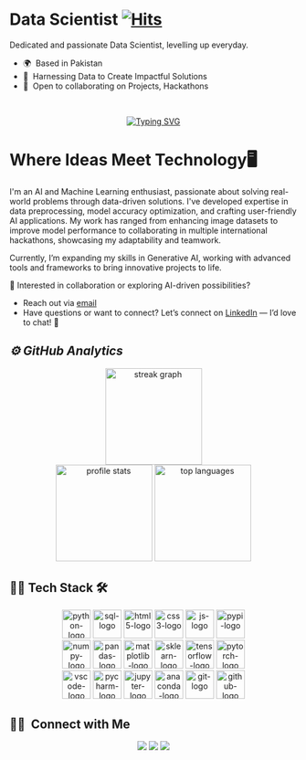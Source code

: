 # Data Scientist [![Hits](https://hits.sh/github.com/nomanmazharr.svg?label=PROFILE%20VIEWS&extraCount=5000&color=#C19A6B)](https://hits.sh/github.com/umairazmat/) 

Dedicated and passionate Data Scientist, levelling up everyday.

* 🌍  Based in Pakistan
* 🧠  Harnessing Data to Create Impactful Solutions
* 🤝  Open to collaborating on Projects, Hackathons

<br/>
<p align="center" style='text-align:center;'>
<a href="https://git.io/typing-svg"><img src="https://readme-typing-svg.demolab.com?font=Fira+Code&duration=2000&pause=500&width=435&lines=Data+Scientist;Hackathon+Participant;Problem+Solver;Collaborative+Team+Player;Tech+Enthusiast" alt="Typing SVG" /></a>
</p> 

<h1><b>Where Ideas Meet Technology🖥️</b></h1>

I'm an AI and Machine Learning enthusiast, passionate about solving real-world problems through data-driven solutions. I've developed expertise in data preprocessing, model accuracy optimization, and crafting user-friendly AI applications. My work has ranged from enhancing image datasets to improve model performance to collaborating in multiple international hackathons, showcasing my adaptability and teamwork.

Currently, I’m expanding my skills in Generative AI, working with advanced tools and frameworks to bring innovative projects to life.

💼 Interested in collaboration or exploring AI-driven possibilities? 
- Reach out via <a href="mailto:nmazhar911@gmail.com">email</a> 
- Have questions or want to connect? Let’s connect on <a href="https://www.linkedin.com/in/nomanmazhar">LinkedIn</a> — I’d love to chat! 💬



<!-- GitHub Analytics -->
<h2><i>⚙️ GitHub Analytics</i></h2>

<p align="center">
    <img src="https://streak-stats.demolab.com?user=nomanmazharr&theme=dark&border_radius=35&timestamp=2024" height="169" alt="streak graph" />
    <br>
    <img src="https://github-readme-stats.vercel.app/api?username=nomanmazharr&show_icons=true&theme=dark&border_radius=35&timestamp=2024" height="169" alt="profile stats" />
    <img src="https://github-readme-stats.vercel.app/api/top-langs/?username=nomanmazharr&layout=compact&theme=dark&border_radius=35&timestamp=2024" height="169" alt="top languages" />
</p>


## 🧑‍💻 Tech Stack 🛠️

<div align="center">
    <img src="https://cdn.jsdelivr.net/gh/devicons/devicon@latest/icons/python/python-original.svg" height=50 alt='python-logo'/>
    <img src="https://cdn.jsdelivr.net/gh/devicons/devicon@latest/icons/azuresqldatabase/azuresqldatabase-original.svg" height=50 alt='sql-logo'/>
    <img src="https://cdn.jsdelivr.net/gh/devicons/devicon@latest/icons/html5/html5-original.svg" height=50 alt='html5-logo'/>
    <img src="https://cdn.jsdelivr.net/gh/devicons/devicon@latest/icons/css3/css3-original.svg" height=50 alt='css3-logo'/>
    <img src="https://cdn.jsdelivr.net/gh/devicons/devicon@latest/icons/javascript/javascript-original.svg" height=50 alt='js-logo'/>
    <img src="https://cdn.jsdelivr.net/gh/devicons/devicon@latest/icons/pypi/pypi-original.svg" height=50 alt='pypi-logo'/>
    <br>
    <img src="https://cdn.jsdelivr.net/gh/devicons/devicon@latest/icons/numpy/numpy-plain-wordmark.svg" height=50 alt='numpy-logo'/>
    <img src="https://cdn.jsdelivr.net/gh/devicons/devicon@latest/icons/pandas/pandas-original-wordmark.svg" height=50 alt='pandas-logo'/>
    <img src="https://cdn.jsdelivr.net/gh/devicons/devicon@latest/icons/matplotlib/matplotlib-original-wordmark.svg" height=50 alt='matplotlib-logo'/>
    <img src="https://cdn.jsdelivr.net/gh/devicons/devicon@latest/icons/scikitlearn/scikitlearn-original.svg" height=50 alt='sklearn-logo'/>
    <img src="https://cdn.jsdelivr.net/gh/devicons/devicon@latest/icons/tensorflow/tensorflow-original.svg" height=50 alt='tensorflow-logo'/>
    <img src="https://cdn.jsdelivr.net/gh/devicons/devicon@latest/icons/pytorch/pytorch-original.svg" height=50 alt='pytorch-logo'/>
    <br>
    <img src="https://cdn.jsdelivr.net/gh/devicons/devicon@latest/icons/vscode/vscode-original.svg" height=50 alt='vscode-logo'/>
    <img src="https://cdn.jsdelivr.net/gh/devicons/devicon@latest/icons/pycharm/pycharm-original.svg" height=50 alt='pycharm-logo'/>
    <img src="https://cdn.jsdelivr.net/gh/devicons/devicon@latest/icons/jupyter/jupyter-original.svg" height=50 alt='jupyter-logo'/>
    <img src="https://cdn.jsdelivr.net/gh/devicons/devicon@latest/icons/anaconda/anaconda-original.svg" height=50 alt='anaconda-logo'/>    
    <img src="https://cdn.jsdelivr.net/gh/devicons/devicon@latest/icons/git/git-original.svg" height=50 alt='git-logo'/>    
    <img src="https://cdn.jsdelivr.net/gh/devicons/devicon@latest/icons/github/github-original.svg" height=50 alt='github-logo'/>     
</div>  

## 🤝🏻 &nbsp;Connect with Me

<div align="center" >
<a target="_blank" href="https://www.linkedin.com/in/nomanmazhar/"><img src="https://img.shields.io/badge/-nomanmazhar-0077B5?style=flat&logo=Linkedin&logoColor=white"/></a>
<a target="_blank" href="mailto:nmazhar911@gmail.com"><img src="https://img.shields.io/badge/-nmazhar911@gmail.com-D14836?style=flat&logo=Gmail&logoColor=white"/></a>
<a target="_blank" href="https://leetcode.com/u/nomanmazhar/"><img src="https://img.shields.io/badge/-nomanmazhar-FFDD00?style=flat&logo=LeetCode&logoColor=black"/></a>
</div>

<!--
**nomanmazharr/nomanmazharr** is a ✨ _special_ ✨ repository because its `README.md` (this file) appears on your GitHub profile.

Here are some ideas to get you started:

- 🔭 I’m currently working on ...
- 🌱 I’m currently learning ...
- 👯 I’m looking to collaborate on ...
- 🤔 I’m looking for help with ...
- 💬 Ask me about ...
- 📫 How to reach me: ...
- 😄 Pronouns: ...
- ⚡ Fun fact: ...
-->
